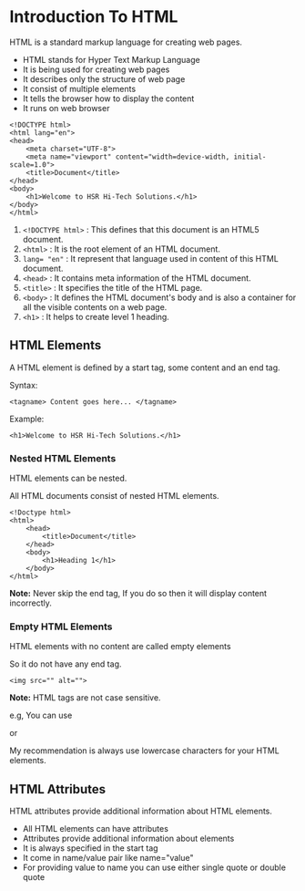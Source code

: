 # Introduction To HTML

HTML is a standard markup language for creating web pages.

- HTML stands for Hyper Text Markup Language
- It is being used for creating web pages
- It describes only the structure of web page
- It consist of multiple elements
- It tells the browser how to display the content
- It runs on web browser

```
<!DOCTYPE html>
<html lang="en">
<head>
    <meta charset="UTF-8">
    <meta name="viewport" content="width=device-width, initial-scale=1.0">
    <title>Document</title>
</head>
<body>
    <h1>Welcome to HSR Hi-Tech Solutions.</h1>
</body>
</html>
```

1. ``` <!DOCTYPE html> ``` :  This defines that this document is an HTML5 document.
2. ``` <html> ``` : It is the root element of an HTML document.
3. ``` lang= "en" ``` :  It represent that language used in content of this HTML document.
4. ``` <head> ``` :  It contains meta information of the HTML document.
5. ``` <title> ``` :  It specifies the title of the HTML page.
6. ``` <body> ``` : It defines the HTML document's body and is also a container for all the visible contents on a web page.
7. ``` <h1> ``` : It helps to create level 1 heading.


## HTML Elements

A HTML element is defined by a start tag, some content and an end tag.

Syntax:
```
<tagname> Content goes here... </tagname>
```

Example:
```
<h1>Welcome to HSR Hi-Tech Solutions.</h1>
```
### Nested HTML Elements

HTML elements can be nested.

All HTML documents consist of nested HTML elements.

```
<!Doctype html>
<html>
    <head>
        <title>Document</title>
    </head>
    <body>
        <h1>Heading 1</h1>
    </body>
</html>
```

**Note:** Never skip the end tag, If you do so then it will display content incorrectly.

### Empty HTML Elements

HTML elements with no content are called empty elements

So it do not have any end tag.

```
<img src="" alt="">
```

**Note:** HTML tags are not case sensitive.

e.g, You can use <P> or <p>

My recommendation is always use lowercase characters for your HTML elements.


## HTML Attributes

HTML attributes provide additional information about HTML elements.

- All HTML elements can have attributes
- Attributes provide additional information about elements
- It is always specified in the start tag
- It come in name/value pair like name="value"
- For providing value to name you can use either single quote or double quote